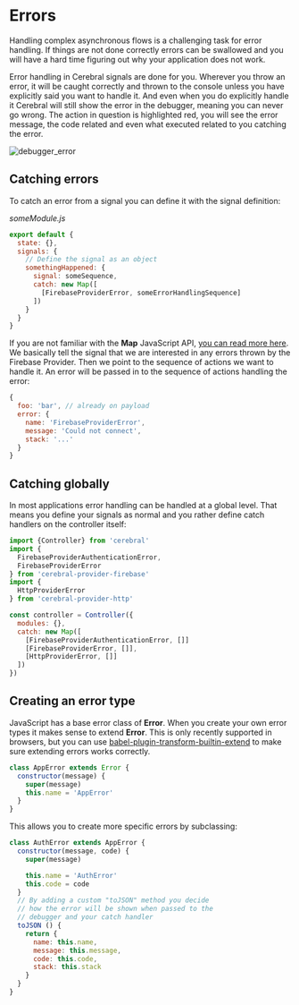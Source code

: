 # Errors

Handling complex asynchronous flows is a challenging task for error handling. If things are not done correctly errors can be swallowed and you will have a hard time figuring out why your application does not work.

Error handling in Cerebral signals are done for you. Wherever you throw an error, it will be caught correctly and thrown to the console unless you have explicitly said you want to handle it. And even when you do explicitly handle it Cerebral will still show the error in the debugger, meaning you can never go wrong. The action in question is highlighted red, you will see the error message, the code related and even what executed related to you catching the error.

![debugger_error](/images/debugger_error.png)

## Catching errors
To catch an error from a signal you can define it with the signal definition:

*someModule.js*
```js
export default {
  state: {},
  signals: {
    // Define the signal as an object
    somethingHappened: {
      signal: someSequence,
      catch: new Map([
        [FirebaseProviderError, someErrorHandlingSequence]
      ])
    }
  }
}
```

If you are not familiar with the **Map** JavaScript API, [you can read more here](https://developer.mozilla.org/en-US/docs/Web/JavaScript/Reference/Global_Objects/Map). We basically tell the signal that we are interested in any errors thrown by the Firebase Provider. Then we point to the sequence of actions we want to handle it. An error will be passed in to the sequence of actions handling the error:

```js
{
  foo: 'bar', // already on payload
  error: {
    name: 'FirebaseProviderError',
    message: 'Could not connect',
    stack: '...'
  }
}
```

## Catching globally
In most applications error handling can be handled at a global level. That means you define your signals as normal and you rather define catch handlers on the controller itself:

```js
import {Controller} from 'cerebral'
import {
  FirebaseProviderAuthenticationError,
  FirebaseProviderError
} from 'cerebral-provider-firebase'
import {
  HttpProviderError
} from 'cerebral-provider-http'

const controller = Controller({
  modules: {},
  catch: new Map([
    [FirebaseProviderAuthenticationError, []]
    [FirebaseProviderError, []],
    [HttpProviderError, []]
  ])
})
```

## Creating an error type
JavaScript has a base error class of **Error**. When you create your own error types it makes sense to extend **Error**. This is only recently supported in browsers, but you can use [babel-plugin-transform-builtin-extend](https://github.com/loganfsmyth/babel-plugin-transform-builtin-extend) to make sure extending errors works correctly.

```js
class AppError extends Error {
  constructor(message) {
    super(message)
    this.name = 'AppError'
  }
}
```

This allows you to create more specific errors by subclassing:

```js
class AuthError extends AppError {
  constructor(message, code) {
    super(message)

    this.name = 'AuthError'
    this.code = code
  }
  // By adding a custom "toJSON" method you decide
  // how the error will be shown when passed to the
  // debugger and your catch handler
  toJSON () {
    return {
      name: this.name,
      message: this.message,
      code: this.code,
      stack: this.stack
    }
  }
}
```
